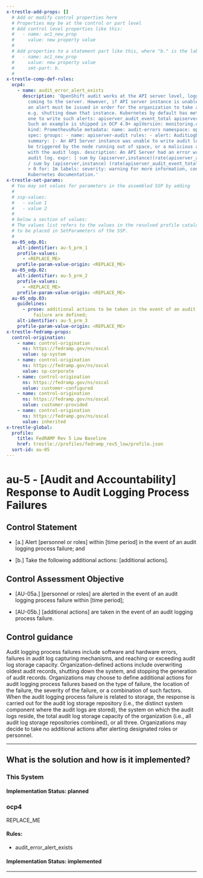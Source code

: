```yaml
---
x-trestle-add-props: []
  # Add or modify control properties here
  # Properties may be at the control or part level
  # Add control level properties like this:
  #   - name: ac1_new_prop
  #     value: new property value
  #
  # Add properties to a statement part like this, where "b." is the label of the target statement part
  #   - name: ac1_new_prop
  #     value: new property value
  #     smt-part: b.
  #
x-trestle-comp-def-rules:
  ocp4:
    - name: audit_error_alert_exists
      description: 'OpenShift audit works at the API server level, logging all requests
        coming to the server. However, if API server instance is unable to write errors,
        an alert must be issued in order for the organization to take a relevant action.
        e.g. shutting down that instance. Kubernetes by default has metrics that enable
        one to write such alerts: apiserver_audit_event_total apiserver_audit_error_total
        Such an example is shipped in OCP 4.9+ apiVersion: monitoring.coreos.com/v1
        kind: PrometheusRule metadata: name: audit-errors namespace: openshift-kube-apiserver
        spec: groups: - name: apiserver-audit rules: - alert: AuditLogError annotations:
        summary: |- An API Server instance was unable to write audit logs. This could
        be triggered by the node running out of space, or a malicious actor tampering
        with the audit logs. description: An API Server had an error writing to an
        audit log. expr: | sum by (apiserver,instance)(rate(apiserver_audit_error_total{apiserver=~".+-apiserver"}[5m]))
        / sum by (apiserver,instance) (rate(apiserver_audit_event_total{apiserver=~".+-apiserver"}[5m]))
        > 0 for: 1m labels: severity: warning For more information, consult the official
        Kubernetes documentation.'
x-trestle-set-params:
  # You may set values for parameters in the assembled SSP by adding
  #
  # ssp-values:
  #   - value 1
  #   - value 2
  #
  # below a section of values:
  # The values list refers to the values in the resolved profile catalog, and the ssp-values represent new values
  # to be placed in SetParameters of the SSP.
  #
  au-05_odp.01:
    alt-identifier: au-5_prm_1
    profile-values:
      - <REPLACE_ME>
    profile-param-value-origin: <REPLACE_ME>
  au-05_odp.02:
    alt-identifier: au-5_prm_2
    profile-values:
      - <REPLACE_ME>
    profile-param-value-origin: <REPLACE_ME>
  au-05_odp.03:
    guidelines:
      - prose: additional actions to be taken in the event of an audit logging process
          failure are defined;
    alt-identifier: au-5_prm_3
    profile-param-value-origin: <REPLACE_ME>
x-trestle-fedramp-props:
  control-origination:
    - name: control-origination
      ns: https://fedramp.gov/ns/oscal
      value: sp-system
    - name: control-origination
      ns: https://fedramp.gov/ns/oscal
      value: sp-corporate
    - name: control-origination
      ns: https://fedramp.gov/ns/oscal
      value: customer-configured
    - name: control-origination
      ns: https://fedramp.gov/ns/oscal
      value: customer-provided
    - name: control-origination
      ns: https://fedramp.gov/ns/oscal
      value: inherited
x-trestle-global:
  profile:
    title: FedRAMP Rev 5 Low Baseline
    href: trestle://profiles/fedramp_rev5_low/profile.json
  sort-id: au-05
---
```


# au-5 - \[Audit and Accountability\] Response to Audit Logging Process Failures

## Control Statement

- \[a.\] Alert [personnel or roles] within [time period] in the event of an audit logging process failure; and

- \[b.\] Take the following additional actions: [additional actions].

## Control Assessment Objective

- \[AU-05a.\] [personnel or roles] are alerted in the event of an audit logging process failure within [time period];

- \[AU-05b.\] [additional actions] are taken in the event of an audit logging process failure.

## Control guidance

Audit logging process failures include software and hardware errors, failures in audit log capturing mechanisms, and reaching or exceeding audit log storage capacity. Organization-defined actions include overwriting oldest audit records, shutting down the system, and stopping the generation of audit records. Organizations may choose to define additional actions for audit logging process failures based on the type of failure, the location of the failure, the severity of the failure, or a combination of such factors. When the audit logging process failure is related to storage, the response is carried out for the audit log storage repository (i.e., the distinct system component where the audit logs are stored), the system on which the audit logs reside, the total audit log storage capacity of the organization (i.e., all audit log storage repositories combined), or all three. Organizations may decide to take no additional actions after alerting designated roles or personnel.

______________________________________________________________________

## What is the solution and how is it implemented?

<!-- For implementation status enter one of: implemented, partial, planned, alternative, not-applicable -->

<!-- Note that the list of rules under ### Rules: is read-only and changes will not be captured after assembly to JSON -->

### This System

<!-- Add implementation prose for the main This System component for control: au-5 -->

#### Implementation Status: planned

### ocp4

REPLACE_ME

#### Rules:

  - audit_error_alert_exists

#### Implementation Status: implemented

______________________________________________________________________
